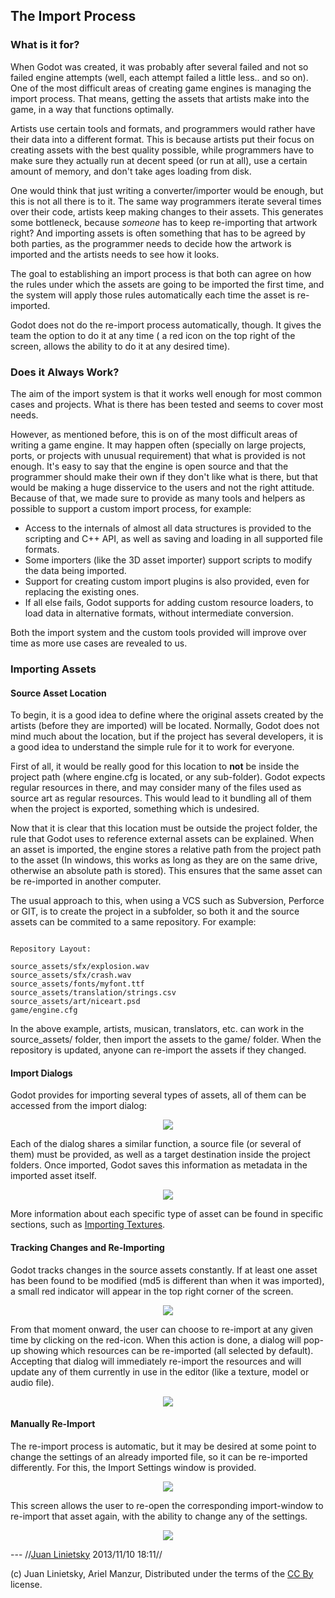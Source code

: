 ## The Import Process

### What is it for?

When Godot was created, it was probably after several failed and not so failed engine attempts (well, each attempt failed a little less.. and so on). One of the most difficult areas of creating game engines is managing the import process. That means, getting the assets that artists make into the game, in a way that functions optimally. 

Artists use certain tools and formats, and programmers would rather have their data into a different format. This is because artists put their focus on creating assets with the best quality possible, while programmers have to make sure they actually run at decent speed (or run at all), use a certain amount of memory, and don't take ages loading from disk.

One would think that just writing a converter/importer would be enough, but this is not all there is to it. The same way programmers iterate several times over their code, artists keep making changes to their assets. This generates some bottleneck, because *someone* has to keep re-importing that artwork right? And importing assets is often something that has to be agreed by both parties, as the programmer needs to decide how the artwork is imported and the artists needs to see how it looks.

The goal to establishing an import process is that both can agree on how the rules under which the assets are going to be imported the first time, and the system will apply those rules automatically each time the asset is re-imported. 

Godot does not do the re-import process automatically, though. It gives the team the option to do it at any time ( a red icon on the top right of the screen, allows the ability to do it at any desired time).

### Does it Always Work?

The aim of the import system is that it works well enough for most common cases and projects. What is there has been tested and seems to cover most needs. 

However, as mentioned before, this is on of the most difficult areas of writing a game engine. It may happen often (specially on large projects, ports, or projects with unusual requirement) that what is provided is not enough. It's easy to say that the engine is open source and that the programmer should make their own if they don't like what is there, but that would be making a huge disservice to the users and not the right attitude. Because of that, we made sure to provide as many tools and helpers as possible to support a custom import process, for example:

*  Access to the internals of almost all data structures is provided to the scripting and C++ API, as well as saving and loading in all supported file formats.
*  Some importers (like the 3D asset importer) support scripts to modify the data being imported.
*  Support for creating custom import plugins is also provided, even for replacing the existing ones.
*  If all else fails, Godot supports for adding custom resource loaders, to load data in alternative formats, without intermediate conversion.

Both the import system and the custom tools provided will improve over time as more use cases are revealed to us.

### Importing Assets

#### Source Asset Location

To begin, it is a good idea to define where the original assets created by the artists (before they are imported) will be located. Normally, Godot does not mind much about the location, but if the project has several developers, it is a good idea to understand the simple rule for it to work for everyone.

First of all, it would be really good for this location to **not** be inside the project path (where engine.cfg is located, or any sub-folder). Godot expects regular resources in there, and may consider many of the files used as source art as regular resources. This would lead to it bundling all of them when the project is exported, something which is undesired.

Now that it is clear that this location must be outside the project folder, the rule that Godot uses to reference external assets can be explained. When an asset is imported, the engine stores a relative path from the project path to the asset (In windows, this works as long as they are on the same drive, otherwise an absolute path is stored). This ensures that the same asset can be re-imported in another computer.

The usual approach to this, when using a VCS such as Subversion, Perforce or GIT, is to create the project in a subfolder, so both it and the source assets can be commited to a same repository. For example:

```

Repository Layout: 

source_assets/sfx/explosion.wav
source_assets/sfx/crash.wav
source_assets/fonts/myfont.ttf
source_assets/translation/strings.csv
source_assets/art/niceart.psd
game/engine.cfg

```

In the above example, artists, musican, translators, etc. can work in the source_assets/ folder, then import the assets to the game/ folder. When the repository is updated, anyone can re-import the assets if they changed.

#### Import Dialogs

Godot provides for importing several types of assets, all of them can be accessed from the import dialog:

<p align="center"><img src="images/import.png"></p>

Each of the dialog shares a similar function, a source file (or several of them) must be provided, as well as a target destination inside the project folders. Once imported, Godot saves this information as metadata in the imported asset itself.

<p align="center"><img src="images/importdialogs.png"></p>

More information about each specific type of asset can be found in specific sections, such as [Importing Textures](import_textures).

#### Tracking Changes and Re-Importing

Godot tracks changes in the source assets constantly. If at least one asset has been found to be modified (md5 is different than when it was imported), a small red indicator will appear in the top right corner of the screen.

<p align="center"><img src="images/changes.png"></p>

From that moment onward, the user can choose to re-import at any given time by clicking on the red-icon. When this action is done, a dialog will pop-up showing which resources can be re-imported (all selected by default).
Accepting that dialog will immediately re-import the resources and will update any of them currently in use in the editor (like a texture, model or audio file).

<p align="center"><img src="images/changed.png"></p>

####  Manually Re-Import

The re-import process is automatic, but it may be desired at some point to change the settings of an already imported file, so it can be re-imported differently. For this, the Import Settings window is provided.

<p align="center"><img src="images/isettings.png"></p>

This screen allows the user to re-open the corresponding import-window to re-import that asset again, with the ability to change any of the settings.

<p align="center"><img src="images/reimported.png"></p>

 --- //[Juan Linietsky](reduzio@gmail.com) 2013/11/10 18:11//



(c) Juan Linietsky, Ariel Manzur, Distributed under the terms of the [CC By](https://creativecommons.org/licenses/by/3.0/legalcode) license.
